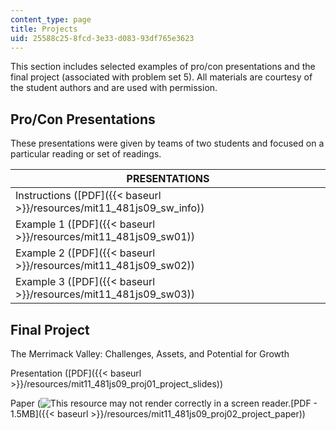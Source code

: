```yaml
---
content_type: page
title: Projects
uid: 25588c25-8fcd-3e33-d083-93df765e3623
---
```


This section includes selected examples of pro/con presentations and the final project (associated with problem set 5). All materials are courtesy of the student authors and are used with permission.

Pro/Con Presentations
---------------------

These presentations were given by teams of two students and focused on a particular reading or set of readings.

| PRESENTATIONS |
| --- |
| Instructions ([PDF]({{< baseurl >}}/resources/mit11_481js09_sw_info)) |
| Example 1 ([PDF]({{< baseurl >}}/resources/mit11_481js09_sw01)) |
| Example 2 ([PDF]({{< baseurl >}}/resources/mit11_481js09_sw02)) |
| Example 3 ([PDF]({{< baseurl >}}/resources/mit11_481js09_sw03)) 

Final Project
-------------

The Merrimack Valley: Challenges, Assets, and Potential for Growth

Presentation ([PDF]({{< baseurl >}}/resources/mit11_481js09_proj01_project_slides))

Paper (![This resource may not render correctly in a screen reader.](/images/inacessible.gif)[PDF - 1.5MB]({{< baseurl >}}/resources/mit11_481js09_proj02_project_paper))